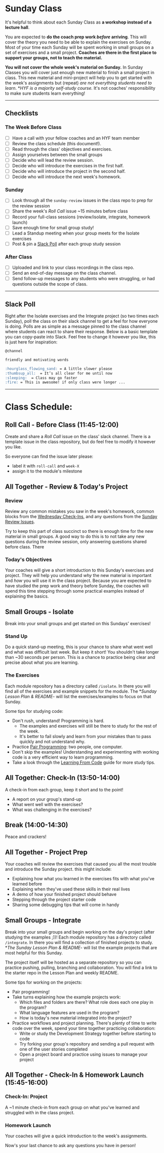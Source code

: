 # Sunday Class

It's helpful to think about each Sunday Class as **a workshop instead of a lecture hall**.

You are expected to **do the coach prep work _before_ arriving**. This will cover the theory you need to be able to explain the exercises on Sunday. Most of your time each Sunday will be spent working in small groups on a set of exercises and a small project. **Coaches are there in the first place to support your groups, not to teach the material.**

**You will not cover the whole week's material on Sunday.** In Sunday Classes you will cover just enough new material to finish a small project in class.  This new material and mini-project will help you to get started with the week's assignments but (repeat) _are not everything students need to learn_.  **HYF is a majority self-study course.* It's not coaches' responsibility to make sure students learn everything!


---

## Checklists

### The Week Before Class

- [ ] Have a call with your fellow coaches and an HYF team member
- [ ] Review the class schedule (this document!).
- [ ] Read through the class' objectives and exercises.
- [ ] Assign yourselves between the small groups
- [ ] Decide who will lead the review session.
- [ ] Decide who will introduce the exercises in the first half.
- [ ] Decide who will introduce the project in the second half.
- [ ] Decide who will introduce the next week's homework.

### Sunday

- [ ] Look through all the `sunday-review` issues in the class repo to prep for the review session
- [ ] Share the week's _Roll Call_ issue ~15 minutes before class
- [ ] Record your full-class sessions (review/isolate, integrate, homework launch)
- [ ] Save enough time for small group study!
- [ ] Lead a Standup meeting when your group meets for the Isolate exercises
- [ ] Post & pin a [Slack Poll](#slack-poll) after each group study session

### After Class

- [ ] Uploaded and link to your class recordings in the class repo.
- [ ] Send an end-of-day message on the class channel.
- [ ] Send follow-up messages to any students who were struggling, or had questions outside the scope of class.

---

## Slack Poll

Right after the Isolate exercises and the Integrate project (so two times each Sunday), poll the class on their slack channel to get a feel for how everyone is doing. Polls are as simple as a message pinned to the class channel where students can react to share their response.  Below is a basic template you can copy-paste into Slack.  Feel free to change it however you like, this is just here for inspiration:

```md
@channel

friendly and motivating words

:hourglass_flowing_sand: = A little slower please
:thumbsup_all:  = It’s all clear for me until now
:sleeping:  = Class may go faster
:fire: = This is awesome! if only class were longer ...
```

---

# Class Schedule:

## Roll Call - Before Class (11:45-12:00)

Create and share a _Roll Call_ issue on the class' slack channel.  There is a template issue in the class repository, but do feel free to modify it however you like.

So everyone can find the issue later please:

- label it with `roll-call` and `week-X`
- assign it to the module's milestone

## All Together - Review & Today's Project

### Review

Review any common mistakes you saw in the week's homework, common blocks from the [Wednesday Check-Ins](../students/wednesday-check-in), and any questions from the [Sunday Review Issues](../students/asking-for-help).

Try to keep this part of class succinct so there is enough time for the new material in small groups.  A good way to do this is to not take any new questions during the review session, only answering questions shared before class.  There

### Today's Objectives

Your coaches will give a short introduction to this Sunday's exercises and project. They will help you understand _why_ the new material is important and _how_ you will use it in the class project. Because you are expected to have studied the prep work and theory before Sunday, the coaches will spend this time stepping through some practical examples instead of explaining the basics.

## Small Groups - Isolate

Break into your small groups and get started on this Sundays' exercises!

### Stand Up

Do a quick stand-up meeting, this is your chance to share what went well and what was difficult last week.  But keep it short! You shouldn't take longer than ~30 seconds per person. This is a chance to practice being clear and precise about what you are learning.



### The Exercises

Each module repository has a directory called `/isolate`.  In there you will find all of the exercises and example snippets for the module.  The **Sunday Lesson Plan & README*- will list the exercises/examples to focus on that Sunday.

Some tips for studying code:

- Don't rush, understand!  Programming is hard.
  - The examples and exercises will still be there to study for the rest of the week.
  - It's better to fail slowly and learn from your mistakes than to pass quickly and not understand why.
- Practice [Pair Programming](https://study.hackyourfuture.be/collaborating/pair-programming): two people, one computer.
- Don't skip the examples!  Understanding and experimenting with working code is a very efficient way to learn programming.
- Take a look through the [Learning From Code](https://study.hackyourfuture.be/learning/learning-from-code) guide for more study tips.

## All Together: Check-In (13:50-14:00)

A check-in from each group, keep it short and to the point!

- A report on your group's stand-up
- What went well with the exercises?
- What was challenging in the exercises?

## Break (14:00-14:30)

Peace and crackers!

## All Together - Project Prep

Your coaches will review the exercises that caused you all the most trouble and introduce the Sunday project. this might include:

- Explaining how what you learned in the exercises fits with what you've learned before
- Explaining when they've used these skills in their real lives
- A demo of how your finished project should behave
- Stepping through the project starter code
- Sharing some debugging tips that will come in handy

## Small Groups - Integrate

Break into your small groups and begin working on the day's project (after studying the examples ;))!
Each module repository has a directory called `/integrate`.  In there you will find a collection of finished projects to study.  **The Sunday Lesson Plan & README*- will list the example projects that are most helpful for this Sunday.

The project itself will be hosted as a separate repository so you can practice pushing, pulling, branching and collaboration.  You will find a link to the starter repo in the Lesson Plan and weekly README.

Some tips for working on the projects:

- Pair programming!
- Take turns explaining how the example projects work:
  - Which files and folders are there? What role does each one play in the program?
  - What language features are used in the program?
  - How is today's new material integrated into the project?
- Practice workflows and project planning. There's plenty of time to write code over the week, spend your time together practicing collaboration:
  - Write or study the Development Strategy together before starting to code
  - Try forking your group's repository and sending a pull request with one of the user stories completed
  - Open a project board and practice using issues to manage your project

## All Together - Check-In & Homework Launch (15:45-16:00)

### Check-In: Project

A ~1 minute check-in from each group on what you've learned and struggled with in the class project.

### Homework Launch

Your coaches will give a quick introduction to the week's assignments.

Now's your last chance to ask any questions you have in person!

